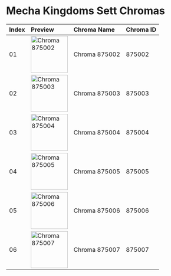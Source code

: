 # Mecha Kingdoms Sett Chromas

| Index | Preview | Chroma Name | Chroma ID |
|:---|:---|:---|:---|
| 01 | <img src='https://raw.communitydragon.org/latest/plugins/rcp-be-lol-game-data/global/default/v1/champion-chroma-images/875/875002.png' alt='Chroma 875002' width='100'> | Chroma 875002 | 875002 |
| 02 | <img src='https://raw.communitydragon.org/latest/plugins/rcp-be-lol-game-data/global/default/v1/champion-chroma-images/875/875003.png' alt='Chroma 875003' width='100'> | Chroma 875003 | 875003 |
| 03 | <img src='https://raw.communitydragon.org/latest/plugins/rcp-be-lol-game-data/global/default/v1/champion-chroma-images/875/875004.png' alt='Chroma 875004' width='100'> | Chroma 875004 | 875004 |
| 04 | <img src='https://raw.communitydragon.org/latest/plugins/rcp-be-lol-game-data/global/default/v1/champion-chroma-images/875/875005.png' alt='Chroma 875005' width='100'> | Chroma 875005 | 875005 |
| 05 | <img src='https://raw.communitydragon.org/latest/plugins/rcp-be-lol-game-data/global/default/v1/champion-chroma-images/875/875006.png' alt='Chroma 875006' width='100'> | Chroma 875006 | 875006 |
| 06 | <img src='https://raw.communitydragon.org/latest/plugins/rcp-be-lol-game-data/global/default/v1/champion-chroma-images/875/875007.png' alt='Chroma 875007' width='100'> | Chroma 875007 | 875007 |
